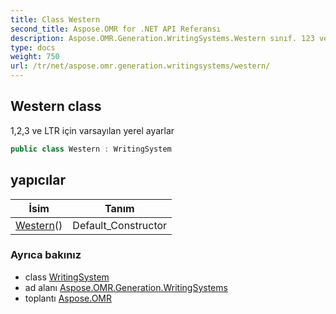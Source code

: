 ```yaml
---
title: Class Western
second_title: Aspose.OMR for .NET API Referansı
description: Aspose.OMR.Generation.WritingSystems.Western sınıf. 123 ve LTR için varsayılan yerel ayarlar
type: docs
weight: 750
url: /tr/net/aspose.omr.generation.writingsystems/western/
---
```

## Western class

1,2,3 ve LTR için varsayılan yerel ayarlar

```csharp
public class Western : WritingSystem
```

## yapıcılar

| İsim | Tanım |
| --- | --- |
| [Western](western/)() | Default_Constructor |

### Ayrıca bakınız

* class [WritingSystem](../writingsystem/)
* ad alanı [Aspose.OMR.Generation.WritingSystems](../../aspose.omr.generation.writingsystems/)
* toplantı [Aspose.OMR](../../)


